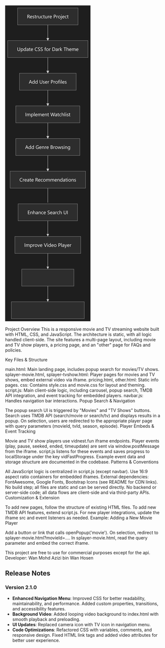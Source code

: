 ![Project Diagram](Website%20Seni%20Pujangga%20Diagram.png)

Project Overview
This is a responsive movie and TV streaming website built with HTML, CSS, and JavaScript. The architecture is static, with all logic handled client-side. The site features a multi-page layout, including movie and TV show players, a pricing page, and an "other" page for FAQs and policies.

Key Files & Structure

main.html: Main landing page, includes popup search for movies/TV shows.
splayer-movie.html, splayer-tvshow.html: Player pages for movies and TV shows, embed external video via iframe.
pricing.html, other.html: Static info pages.
css: Contains style.css and movie.css for layout and theming.
script.js: Main client-side logic, including carousel, popup search, TMDB API integration, and event tracking for embedded players.
navbar.js: Handles navigation bar interactions.
Popup Search & Navigation

The popup search UI is triggered by "Movies" and "TV Shows" buttons.
Search uses TMDB API (search/movie or search/tv) and displays results in a popup.
On selection, users are redirected to the appropriate player page with query parameters (movieId, tvId, season, episode).
Player Embeds & Event Tracking

Movie and TV show players use vidnest.fun iframe endpoints.
Player events (play, pause, seeked, ended, timeupdate) are sent via window.postMessage from the iframe.
script.js listens for these events and saves progress to localStorage under the key vidFastProgress.
Example event data and storage structure are documented in the codebase.
Patterns & Conventions

All JavaScript logic is centralized in script.js (except navbar).
Use 16:9 aspect ratio containers for embedded iframes.
External dependencies: FontAwesome, Google Fonts, Bootstrap Icons (see README for CDN links).
No build step; all files are static and can be served directly.
No backend or server-side code; all data flows are client-side and via third-party APIs.
Customization & Extension

To add new pages, follow the structure of existing HTML files.
To add new TMDB API features, extend script.js.
For new player integrations, update the iframe src and event listeners as needed.
Example: Adding a New Movie Player

Add a button or link that calls openPopup('movie').
On selection, redirect to splayer-movie.html?movieId=....
In splayer-movie.html, read the query parameter and embed the correct iframe.

This project are free to use for commercial purposes except for the api. 
Developer: Wan Mohd Azizi bin Wan Hosen
## Release Notes

### Version 2.1.0
- **Enhanced Navigation Menu**: Improved CSS for better readability, maintainability, and performance. Added custom properties, transitions, and accessibility features.
- **Background Video**: Added looping video background to index.html with smooth playback and preloading.
- **UI Updates**: Replaced camera icon with TV icon in navigation menu.
- **Code Optimizations**: Refactored CSS with variables, comments, and responsive design. Fixed HTML link tags and added video attributes for better user experience.
